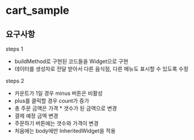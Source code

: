 # cart_sample

## 요구사항

steps 1
- buildMethod로 구현된 코드들을 Widget으로 구현
- 데이터를 생성자로 전달 받아서 다른 음식점, 다른 메뉴도 표시할 수 있도록 수정


steps 2
- 카운트가 1일 경우 minus 버튼은 비활성
- plus를 클릭할 경우 count가 증가
- 총 주문 금액은 가격 * 갯수가 된 금액으로 변경
- 결제 예정 금액 변경
- 주문하기 버튼에는 갯수와 가격이 변경
- 처음에는 body에만 InheritedWidget을 적용